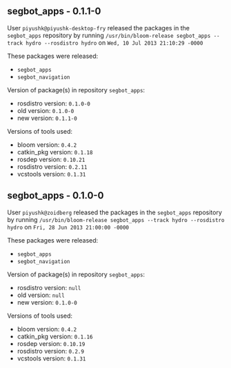 ## segbot_apps - 0.1.1-0

User `piyushk@piyushk-desktop-fry` released the packages in the `segbot_apps` repository by running `/usr/bin/bloom-release segbot_apps --track hydro --rosdistro hydro` on `Wed, 10 Jul 2013 21:10:29 -0000`

These packages were released:
- `segbot_apps`
- `segbot_navigation`

Version of package(s) in repository `segbot_apps`:
- rosdistro version: `0.1.0-0`
- old version: `0.1.0-0`
- new version: `0.1.1-0`

Versions of tools used:
- bloom version: `0.4.2`
- catkin_pkg version: `0.1.18`
- rosdep version: `0.10.21`
- rosdistro version: `0.2.11`
- vcstools version: `0.1.31`


## segbot_apps - 0.1.0-0

User `piyushk@zoidberg` released the packages in the `segbot_apps` repository by running `/usr/bin/bloom-release segbot_apps --track hydro --rosdistro hydro` on `Fri, 28 Jun 2013 21:00:00 -0000`

These packages were released:
- `segbot_apps`
- `segbot_navigation`

Version of package(s) in repository `segbot_apps`:
- rosdistro version: `null`
- old version: `null`
- new version: `0.1.0-0`

Versions of tools used:
- bloom version: `0.4.2`
- catkin_pkg version: `0.1.16`
- rosdep version: `0.10.19`
- rosdistro version: `0.2.9`
- vcstools version: `0.1.31`


